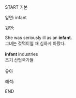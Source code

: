 START
기본

앞면:
infant


뒷면:
<div>She was seriously ill as an <strong>infant</strong>. </div><div>그녀는 젖먹이일 때 심하게 아팠다.<br><br><div><b>infant</b> industries </div><div>초기 산업국가들</div><br>유아</div>


해석:

END